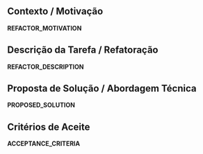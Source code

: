 ## Contexto / Motivação
__REFACTOR_MOTIVATION__

## Descrição da Tarefa / Refatoração
__REFACTOR_DESCRIPTION__

## Proposta de Solução / Abordagem Técnica
__PROPOSED_SOLUTION__

## Critérios de Aceite
__ACCEPTANCE_CRITERIA__